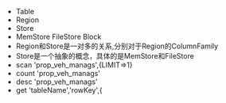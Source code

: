 + Table
+ Region
+ Store
+ MemStore FileStore Block
+ Region和Store是一对多的关系,分别对于Region的ColumnFamily
+ Store是一个抽象的概念，具体的是MemStore和FileStore
+ scan 'prop_veh_manags',{LIMIT=>1}
+ count 'prop_veh_manags'
+ desc 'prop_veh_manags'
+ get 'tableName','rowKey',{
